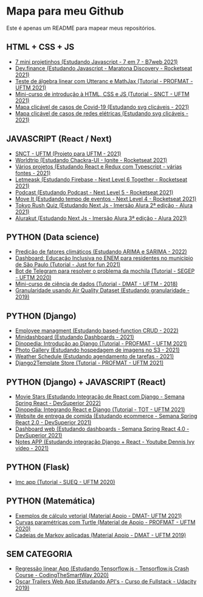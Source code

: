 # Mapa para meu Github

Este é apenas um README para mapear meus repositórios.

## HTML + CSS + JS

- <a href="https://github.com/leandrocl2005/7em7-B7web-javascript">7 mini projetinhos (Estudando Javascript - 7 em 7 - B7web 2021)</a>
- <a href="https://github.com/leandrocl2005/maratona-discovery-rocketseat-dev-finance-2021">Dev.finance (Estudando Javascript - Maratona Discovery - Rocketseat 2021)</a>
- <a href="https://leandrocl2005.github.io/test-algebra-html-css-example/">Teste de álgebra linear com Utteranc e MathJax (Tutorial - PROFMAT - UFTM 2021)</a>
- <a href="https://leandrocl2005.github.io/leandro-portfolio/">Mini-curso de introdução à HTML, CSS e JS (Tutorial - SNCT - UFTM 2021)</a>
- <a href="https://github.com/leandrocl2005/html-css-jquery-svg-maps">Mapa clicável de casos de Covid-19 (Estudando svg clicáveis - 2021)</a>
- <a href="https://github.com/leandrocl2005/electrical-host">Mapa clicável de casos de redes elétricas (Estudando svg clicáveis - 2021)</a>

## JAVASCRIPT (React / Next)

- <a href="https://github.com/leandrocl2005/snct-uftm">SNCT - UFTM (Projeto para UFTM - 2021)</a>
- <a href="https://github.com/leandrocl2005/worldtrip">Worldtrip (Estudando Chackra-UI - Ignite - Rocketseat 2021)</a>
- <a href="https://github.com/leandrocl2005/learn-react-redux-typescript">Vários projetos (Estudando React e Redux com Typescript - várias fontes - 2021)</a>
- <a href="https://github.com/leandrocl2005/nlw-together-letmeask-reactjs">Letmeask (Estudando Firebase - Next Level 6 Together - Rocketseat 2021)</a>
- <a href="https://github.com/leandrocl2005/podcastr-next-level-5-react">Podcast (Estudando Podcast - Next Level 5 -  Rocketseat 2021)</a>
- <a href="https://github.com/leandrocl2005/next-level-4-react">Move It (Estudando tempo de eventos - Next Level 4 - Rocketseat 2021)</a>
- <a href="https://github.com/leandrocl2005/imersao-next-alura-01-2021">Tokyo Rush Quiz (Estudando Next Js - Imersão Alura 2ª edição - Alura 2021)</a> 
- <a href="https://github.com/leandrocl2005/alurakut">Alurakut (Estudando Next Js - Imersão Alura 3ª edição - Alura 2021)</a>

## PYTHON (Data science)

- <a href="https://github.com/leandrocl2005/arima_sarimax_models/blob/main/ARIMA_SARIMA_introduction.ipynb">Predição de fatores climáticos (Estudando ARIMA e SARIMA - 2022)</a>
- <a href="https://github.com/leandrocl2005/eda-with-python">Dashboard: Educação Inclusiva no ENEM para residentes no município de São Paulo (Tutorial - Just for fun 2021)</a>
- <a href="https://github.com/leandrocl2005/segep-2020-knapsack-problem-bot">Bot de Telegram para resolver o problema da mochila (Tutorial - SEGEP - UFTM 2020)</a>
- <a href="https://github.com/leandrocl2005/Curso-basico-de-Python-para-cientistas-de-dados">Mini-curso de ciência de dados (Tutorial - DMAT - UFTM - 2018)</a>
- <a href="https://github.com/leandrocl2005/granularidade_air_quality">Granularidade usando Air Quality Dataset (Estudando granularidade - 2019)</a>

## PYTHON (Django)

- <a href="https://github.com/leandrocl2005/simple-django-crud-mvt-function-based">Employee managment (Estudando based-function CRUD - 2022)</a>
- <a href="https://github.com/leandrocl2005/minidashboard">Minidashboard (Estudando Dashboards - 2021)</a>
- <a href="https://github.com/leandrocl2005/dinopedia">Dinopedia: Introdução ao Django (Tutorial - PROFMAT - UFTM 2021)</a>
- <a href="https://github.com/leandrocl2005/django-photo-gallery">Photo Gallery (Estudando hospedagem de imagens no S3 - 2021)</a>
- <a href="https://github.com/leandrocl2005/weatherSchedule">Weather Schedule (Estudando agendamento de tarefas - 2021)</a>
- <a href="https://github.com/leandrocl2005/template2django-store">Django2Template Store (Tutorial - PROFMAT - UFTM 2021)</a>

## PYTHON (Django) + JAVASCRIPT (React)

- <a href="https://github.com/leandrocl2005/SemanaReactSpring-MovieStars">Movie Stars (Estudando Integração de React com Django - Semana Spring React - DevSuperior 2022)</a>
- <a href="https://github.com/leandrocl2005/dinopedia-list-react-typescript-django">Dinopedia: Integrando React e Django (Tutorial - TOT - UFTM 2021)</a>
- <a href="https://github.com/leandrocl2005/ds-food-delivery">Website de entrega de comida (Estudando ecommerce - Semana Spring React 2.0 - DevSuperior 2021)</a>
- <a href="https://github.com/leandrocl2005/dashboard-django-react">Dashboard web (Estudando dashboards - Semana Spring React 4.0 - DevSuperior 2021)</a>
- <a href="https://github.com/leandrocl2005/django-react-notes-app">Notes APP (Estudando integração Django + React - Youtube Dennis Ivy vídeo - 2021)</a> 

## PYTHON (Flask)

- <a href="https://github.com/leandrocl2005/flask-imc-boilerplate">Imc app (Tutorial - SUEQ - UFTM 2020)</a>

## PYTHON (Matemática)

- <a href="https://github.com/leandrocl2005/calculo-2">Exemplos de cálculo vetorial (Material Apoio - DMAT- UFTM 2021)</a>
- <a href="https://github.com/leandrocl2005/math-with-python-turtle">Curvas paramétricas com Turtle (Material de Apoio - PROFMAT - UFTM 2020)</a>
- <a href="https://github.com/leandrocl2005/markov_chain">Cadeias de Markov aplicadas (Material Apoio - DMAT - UFTM 2019)</a>

## SEM CATEGORIA

- <a href="https://github.com/leandrocl2005/ml-train-tensorjs-regression">Regressão linear App (Estudando Tensorflow.js - Tensorflow.js Crash Course - CodingTheSmartWay 2020)</a>
- <a href="https://github.com/leandrocl2005/oscar-movie-trailes-website">Oscar Trailers Web App (Estudando API's - Curso de Fullstack - Udacity 2019)</a>
